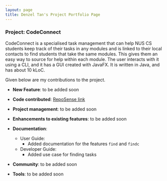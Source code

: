 ```yaml
---
layout: page
title: Denzel Tan's Project Portfolio Page
---
```


### Project: CodeConnect

CodeConnect is a specialised task management that can help NUS CS students keep track of their tasks in any modules and 
is linked to their local contacts to find students that take the same modules. This gives them an easy way to source 
for help within each module.  The user interacts with it using a CLI, and it has a GUI created with JavaFX. 
It is written in Java, and has about 10 kLoC.

Given below are my contributions to the project.

* **New Feature**: to be added soon

* **Code contributed**: [RepoSense link](https://nus-cs2103-ay2223s1.github.io/tp-dashboard/?search=danzzzerl&breakdown=true)

* **Project management**: to be added soon

* **Enhancements to existing features**: to be added soon

* **Documentation**:
    * User Guide: 
      * Added documentation for the features `find` and `findc`
    * Developer Guide: 
      * Added use case for finding tasks

* **Community**: to be added soon

* **Tools**: to be added soon
